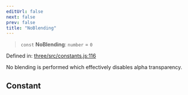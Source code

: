 ```yaml
---
editUrl: false
next: false
prev: false
title: "NoBlending"
---
```


> `const` **NoBlending**: `number` = `0`

Defined in: [three/src/constants.js:116](https://github.com/DefinitelyMaybe/three-i18n/blob/fa57b79433d1c349ffb23a78727299c8d4190136/three/src/constants.js#L116)

No blending is performed which effectively disables
alpha transparency.

## Constant
